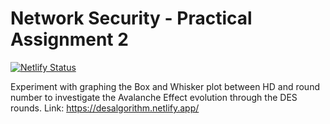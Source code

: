 # Network Security - Practical Assignment 2
[![Netlify Status](https://api.netlify.com/api/v1/badges/0eb026a9-69d9-4076-9489-b8ce66ec1821/deploy-status)](https://app.netlify.com/sites/desalgorithm/deploys)

Experiment with graphing the Box and Whisker plot between HD and round number to investigate the Avalanche Effect evolution through the DES rounds.
Link: https://desalgorithm.netlify.app/
